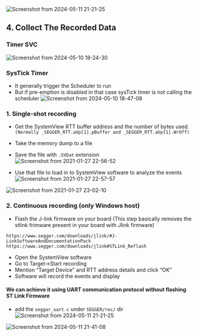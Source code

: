 ![Screenshot from 2024-05-11 21-21-25](https://github.com/PranabNandy/FreeRTOS/assets/34576104/1288443f-aea3-47f7-92e4-c14f5e1e33b3)
## 4. Collect The Recorded Data

### Timer SVC
![Screenshot from 2024-05-10 18-24-30](https://github.com/PranabNandy/FreeRTOS/assets/34576104/54656574-fa32-4c75-a4dc-b1cc3c49e342)

### SysTick Timer
- It generally trigger the Scheduler to run
- But if pre-emption is disabled in that case sysTick timer is not calling the scheduler
 ![Screenshot from 2024-05-10 18-47-08](https://github.com/PranabNandy/FreeRTOS/assets/34576104/cce2aad8-c250-4d49-8265-0d8d9eb276a7)


### 1. Single-shot recording
- Get the SystemView RTT buffer address and the number of bytes used. `(Normally _SEGGER_RTT.aUp[1].pBuffer and _SEGGER_RTT.aUp[1].WrOff)`
- Take the memory dump to a file
- Save the file with `.SVDat` extension
![Screenshot from 2021-01-27 22-56-52](https://user-images.githubusercontent.com/32474027/106900756-4054de80-673a-11eb-981a-d74d103bbb10.png)

- Use that file to load in to SystemView software to analyze the events
![Screenshot from 2021-01-27 22-57-57](https://user-images.githubusercontent.com/32474027/106900781-4b0f7380-673a-11eb-85f0-c091810d6e62.png)

![Screenshot from 2021-01-27 23-02-10](https://user-images.githubusercontent.com/32474027/106900831-58c4f900-673a-11eb-88be-001c3f350b48.png)

### 2. Continuous recording (only Windows host)
- Flash the J-link firmware on your board (This step basically removes the stlink frimware present in your board with Jlink firmware)
```
https://www.segger.com/downloads/jlink/#J-LinkSoftwareAndDocumentationPack
https://www.segger.com/downloads/jlink#STLink_Reflash
```
- Open the SystemView software
- Go to Target->Start recording
- Mention “Target Device” and RTT address details and click “OK”
- Software will record the events and display

#### We can achieve it using UART communication protocol without flashing ST Link Firmware
- add the `seggar_uart.c` under `SEGGER/rec/` dir
![Screenshot from 2024-05-11 21-21-25](https://github.com/PranabNandy/FreeRTOS/assets/34576104/473d6e54-4a0b-409d-b67f-2df735e72b08)

![Screenshot from 2024-05-11 21-41-08](https://github.com/PranabNandy/FreeRTOS/assets/34576104/8298392b-98c9-4ec0-a7c2-8190eb8296b0)


